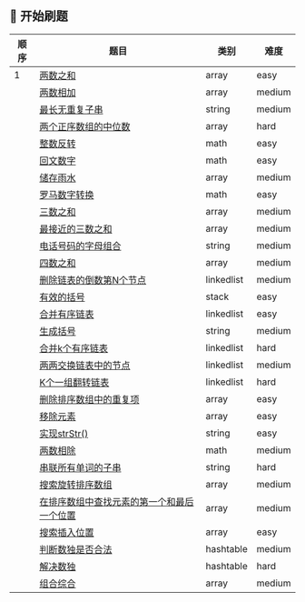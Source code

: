 ## 🚩 开始刷题
| 顺序 | 题目                                                         | 类别       | 难度   |
| ---- | ------------------------------------------------------------ | ---------- | ------ |
| 1    | [两数之和](/problem/array/Two-Sum)                           | array      | easy   |
|      | [两数相加](/problem/array/Add_Two_Numbers)                   | array      | medium |
|      | [最长无重复子串](/problem/string/lswrc)                      | string     | medium |
|      | [两个正序数组的中位数](/problem/array/Median-of-two-sorted-arrays) | array      | hard   |
|      | [整数反转](/problem/math/reverse_int)                        | math       | easy   |
|      | [回文数字](/problem/math/palindrome_num)                     | math       | easy   |
|      | [储存雨水](/problem/array/maxArea)                           | array      | medium |
|      | [罗马数字转换](/problem/math/romanToInt)                     | math       | easy   |
|      | [三数之和](/problem/array/Three_Sum)                         | array      | medium |
|      | [最接近的三数之和](/problem/array/Three_Sum_Closest)         | array      | medium |
|      | [电话号码的字母组合](/problem/string/letterCombinations)     | string     | medium |
|      | [四数之和](/problem/array/Four-Sum)                          | array      | medium |
|      | [删除链表的倒数第N个节点](/problem/linkedlist/NthFromEnd)    | linkedlist | medium |
|      | [有效的括号](/problem/stack/Valid-Parentheses)               | stack      | easy   |
|      | [合并有序链表](/problem/linkedlist/MergeTwoLists)            | linkedlist | easy   |
|      | [生成括号](/problem/string/generateParentheses)              | string     | medium |
|       |[合并k个有序链表](/problem/linkedlist/mergeKLinkedlist)|linkedlist| hard|
|       |[两两交换链表中的节点](/problem/linkedlist/swapPairNodes)|linkedlist|medium|
|       |[K个一组翻转链表](/problem/linkedlist/reverseKList)|linkedlist|hard|
|       |[删除排序数组中的重复项](/problem/array/removeDuplicateElem)|array|easy|
|       |[移除元素](/problem/array/removeElem)|array|easy|
|       |[实现strStr()](/problem/string/ImplementStrstr)|string|easy|
|       |[两数相除](/problem/math/num_div)|math|medium|
|       |[串联所有单词的子串](/problem/string/subStringWithAllWords)|string|hard|
|       |[搜索旋转排序数组](/problem/array/searchInRotatedSortArray)|array|medium|
|       |[在排序数组中查找元素的第一个和最后一个位置](/problem/array/findfirstlastindex)|array|medium|
|       |[搜索插入位置](/problem/array/SearchInsertPostion)|array|easy|
|       |[判断数独是否合法](/problem/hashtable/shudu)|hashtable|medium|
|       |[解决数独](/problem/hashtable/solveSudoku)|hashtable|hard|
|       |[组合综合](/problem/array/zuheshuzi)|array|medium|
